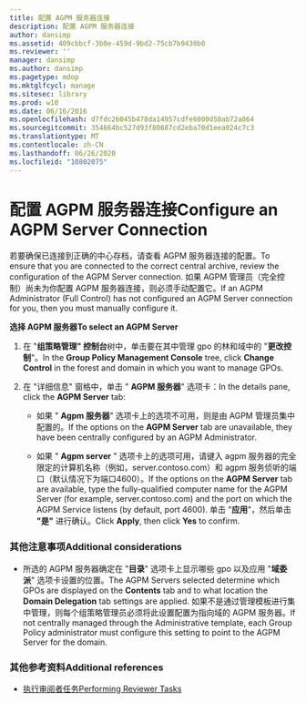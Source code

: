 ```yaml
---
title: 配置 AGPM 服务器连接
description: 配置 AGPM 服务器连接
author: dansimp
ms.assetid: 409cbbcf-3b0e-459d-9bd2-75cb7b9430b0
ms.reviewer: ''
manager: dansimp
ms.author: dansimp
ms.pagetype: mdop
ms.mktglfcycl: manage
ms.sitesec: library
ms.prod: w10
ms.date: 06/16/2016
ms.openlocfilehash: d7fdc26045b478da14957cdfe6000d58ab72a064
ms.sourcegitcommit: 354664bc527d93f80687cd2eba70d1eea024c7c3
ms.translationtype: MT
ms.contentlocale: zh-CN
ms.lasthandoff: 06/26/2020
ms.locfileid: "10802075"
---
```

# <span data-ttu-id="f926c-103">配置 AGPM 服务器连接</span><span class="sxs-lookup"><span data-stu-id="f926c-103">Configure an AGPM Server Connection</span></span>


<span data-ttu-id="f926c-104">若要确保已连接到正确的中心存档，请查看 AGPM 服务器连接的配置。</span><span class="sxs-lookup"><span data-stu-id="f926c-104">To ensure that you are connected to the correct central archive, review the configuration of the AGPM Server connection.</span></span> <span data-ttu-id="f926c-105">如果 AGPM 管理员（完全控制）尚未为你配置 AGPM 服务器连接，则必须手动配置它。</span><span class="sxs-lookup"><span data-stu-id="f926c-105">If an AGPM Administrator (Full Control) has not configured an AGPM Server connection for you, then you must manually configure it.</span></span>

**<span data-ttu-id="f926c-106">选择 AGPM 服务器</span><span class="sxs-lookup"><span data-stu-id="f926c-106">To select an AGPM Server</span></span>**

1.  <span data-ttu-id="f926c-107">在 "**组策略管理" 控制台**树中，单击要在其中管理 gpo 的林和域中的 "**更改控制**"。</span><span class="sxs-lookup"><span data-stu-id="f926c-107">In the **Group Policy Management Console** tree, click **Change Control** in the forest and domain in which you want to manage GPOs.</span></span>

2.  <span data-ttu-id="f926c-108">在 "详细信息" 窗格中，单击 " **AGPM 服务器**" 选项卡：</span><span class="sxs-lookup"><span data-stu-id="f926c-108">In the details pane, click the **AGPM Server** tab:</span></span>

    -   <span data-ttu-id="f926c-109">如果 " **Agpm 服务器**" 选项卡上的选项不可用，则是由 AGPM 管理员集中配置的。</span><span class="sxs-lookup"><span data-stu-id="f926c-109">If the options on the **AGPM Server** tab are unavailable, they have been centrally configured by an AGPM Administrator.</span></span>

    -   <span data-ttu-id="f926c-110">如果 " **Agpm server** " 选项卡上的选项可用，请键入 agpm 服务器的完全限定的计算机名称（例如，server.contoso.com）和 agpm 服务侦听的端口（默认情况下为端口4600）。</span><span class="sxs-lookup"><span data-stu-id="f926c-110">If the options on the **AGPM Server** tab are available, type the fully-qualified computer name for the AGPM Server (for example, server.contoso.com) and the port on which the AGPM Service listens (by default, port 4600).</span></span> <span data-ttu-id="f926c-111">单击 "**应用**"，然后单击 **"是"** 进行确认。</span><span class="sxs-lookup"><span data-stu-id="f926c-111">Click **Apply**, then click **Yes** to confirm.</span></span>

### <span data-ttu-id="f926c-112">其他注意事项</span><span class="sxs-lookup"><span data-stu-id="f926c-112">Additional considerations</span></span>

-   <span data-ttu-id="f926c-113">所选的 AGPM 服务器确定在 "**目录**" 选项卡上显示哪些 gpo 以及应用 "**域委派**" 选项卡设置的位置。</span><span class="sxs-lookup"><span data-stu-id="f926c-113">The AGPM Servers selected determine which GPOs are displayed on the **Contents** tab and to what location the **Domain Delegation** tab settings are applied.</span></span> <span data-ttu-id="f926c-114">如果不是通过管理模板进行集中管理，则每个组策略管理员必须将此设置配置为指向域的 AGPM 服务器。</span><span class="sxs-lookup"><span data-stu-id="f926c-114">If not centrally managed through the Administrative template, each Group Policy administrator must configure this setting to point to the AGPM Server for the domain.</span></span>

### <span data-ttu-id="f926c-115">其他参考资料</span><span class="sxs-lookup"><span data-stu-id="f926c-115">Additional references</span></span>

-   [<span data-ttu-id="f926c-116">执行审阅者任务</span><span class="sxs-lookup"><span data-stu-id="f926c-116">Performing Reviewer Tasks</span></span>](performing-reviewer-tasks-agpm40.md)

 

 





